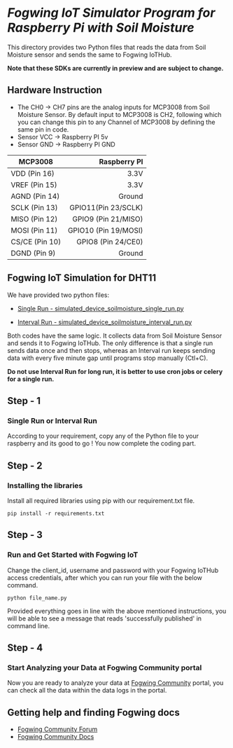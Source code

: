 # *Fogwing IoT Simulator Program for Raspberry Pi with Soil Moisture*

This directory provides two Python files that reads the data from Soil Moisture sensor and sends the same to Fogwing IoTHub.

**Note that these SDKs are currently in preview and are subject to change.**

## Hardware Instruction
* The CH0 -> CH7 pins are the analog inputs for MCP3008 from Soil Moisture Sensor. By default input to MCP3008 is CH2, following which you can change this pin to any Channel of MCP3008 by defining the same pin in code.
* Sensor VCC -> Raspberry PI 5v
* Sensor GND -> Raspberry PI GND

|     MCP3008    |    Raspberry PI     |
| -------------- | -------------------:|
|   VDD (Pin 16) |       3.3V          |
|   VREF (Pin 15)|       3.3V          |
|   AGND (Pin 14)|      Ground         |
|   SCLK (Pin 13)| GPIO11(Pin 23/SCLK) |
|   MISO (Pin 12)| GPIO9 (Pin 21/MISO) |
|   MOSI (Pin 11)| GPIO10 (Pin 19/MOSI)|
|  CS/CE (Pin 10)| GPIO8 (Pin 24/CE0)  |
|  DGND (Pin 9)  |      Ground         |

## Fogwing IoT Simulation for DHT11
We have provided two python files:
* [Single Run - simulated_device_soilmoisture_single_run.py](https://github.com/factana/fogwing-simulator-for-raspberry-python/blob/master/fw-iothub-soilmoisture-sensor/simulated_device_soilmoisture_single_run.py)

* [Interval Run - simulated_device_soilmoisture_interval_run.py](https://github.com/factana/fogwing-simulator-for-raspberry-python/blob/master/fw-iothub-soilmoisture-sensor/simulated_device_soilmoisture_interval_run.py)

Both codes have the same logic. It collects data from Soil Moisture Sensor and sends it to Fogwing IoTHub. The only difference is that a single run sends data once and then stops, whereas an Interval run keeps sending data with every five minute gap until programs stop manually (Ctl+C).

**Do not use Interval Run for long run, it is better to use cron jobs or celery for a single run.**

## Step - 1
### Single Run or Interval Run
According to your requirement, copy any of the Python file to your raspberry and its good to go ! You now complete the coding part.

## Step - 2
### Installing the libraries
Install all required libraries using pip with our requirement.txt file.
```
pip install -r requirements.txt
```

## Step - 3
### Run and Get Started with Fogwing IoT
Change the client_id, username and password with your Fogwing IoTHub access credentials, after which you can run your file with the below command.
```
python file_name.py
```
Provided everything goes in line with the above mentioned instructions, you will be able to see a message that reads 'successfully published' in command line.

## Step - 4
### Start Analyzing your Data at Fogwing Community portal
Now you are ready to analyze your data at [Fogwing Community](http://community.fogwing.net/) portal, you can check all the data within the data logs in the portal.

## Getting help and finding Fogwing docs
* [Fogwing Community Forum]()
* [Fogwing Community Docs](https://docs.fogwing.io/)
